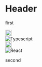# Header

first

<!--START_SECTION:learn-->
<img height="20px" src="https://img.shields.io/badge/Language-green"/>
</br>
<img src="https://img.shields.io/badge/-Typescript-black?style=flat-square&amp;logo=Typescript" alt="Typescript">
</br>
<img height="20px" src="https://img.shields.io/badge/Library-default"/>
</br>
<img src="https://img.shields.io/badge/-React-black?style=flat-square&amp;logo=React" alt="React">
</br>
<!--END_SECTION:learn-->

second
